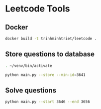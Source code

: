 # Leetcode Tools

## Docker

```sh
docker build -t trinhminhtriet/leetcode .
```

## Store questions to database

```sh
. ~/venv/bin/activate

python main.py --store --min-id=3641
```

## Solve questions

```sh
python main.py --start 3646 --end 3656
```

